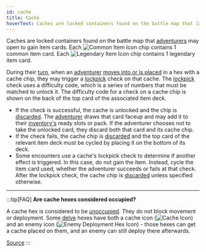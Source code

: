 ```yaml
---
id: cache
title: Cache
hoverText: Caches are locked containers found on the battle map that [adventurers](/docs/glossary/adventurer) may open to gain item cards.
---
```


Caches are locked containers found on the battle map that [adventurers](/docs/glossary/adventurer) may open to gain item cards. Each <img src="/icons/common-item.svg" alt="Common Item Icon" class="icon-svg" /> chip contains 1 common item card. Each <img src="/icons/legendary-item.svg" alt="Legendary Item Icon" class="icon-svg" /> chip contains 1 legendary item card.

During their [turn](/docs/glossary/turn), when an [adventurer](/docs/glossary/adventurer) [moves into or is placed](/docs/glossary/move-or-place) in a hex with a cache chip, they may trigger a [lockpick](/docs/glossary/lockpicking) check on that cache. The [lockpick](/docs/glossary/lockpicking) check uses a difficulty code, which is a series of numbers that must be matched to unlock it. The difficulty code for a check on a cache chip is shown on the back of the top card of the associated item deck.

- If the check is successful, the cache is unlocked and the chip is [discarded](/docs/glossary/discard). The [adventurer](/docs/glossary/adventurer) draws that card faceup and may add it to their [inventory's](/docs/adventurer/items/inventory) ready slots or pack. If the adventurer chooses not to take the unlocked card, they discard both that card and its cache chip.
- If the check fails, the cache chip is [discarded](/docs/glossary/discard) and the top card of the relevant item deck must be cycled by placing it on the bottom of its deck.
- Some encounters use a cache's lockpick check to determine if another effect is triggered. In this case, do not gain the item. Instead, cycle the item card used, whether the adventurer succeeds or fails at that check. After the lockpick check, the cache chip is [discarded](/docs/glossary/discard) unless specified otherwise.

---

:::tip[FAQ]
**Are cache hexes considered occupied?**

A cache hex is considered to be [unoccupied](/docs/glossary/occupied). They do not block movement or deployment. Some [delve](/docs/battles/types/delve/) hexes have both a cache icon (<img src="/icons/common-item.svg" alt="Cache Icon" class="icon-svg" />) and an enemy icon (<img src="/icons/enemy-deployment-hex.svg" alt="Enemy Deployment Hex Icon" class="icon-svg"/>) - those hexes can get a cache placed on them, and an enemy can still deploy there afterwards.

<a href="https://support.chiptheorygames.com/support/solutions/articles/33000292501" target="_blank">Source</a>
:::
